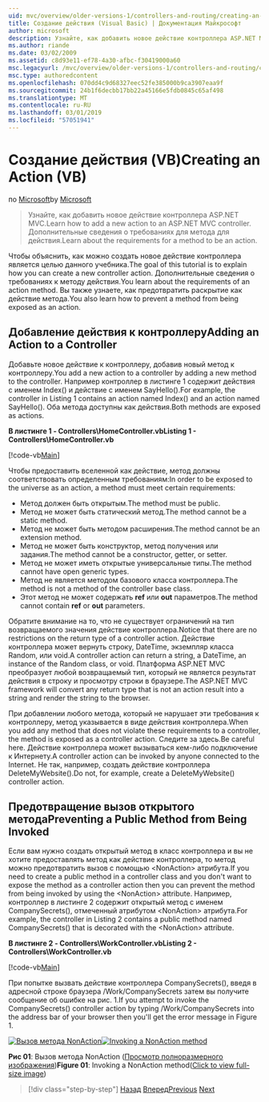 ```yaml
---
uid: mvc/overview/older-versions-1/controllers-and-routing/creating-an-action-vb
title: Создание действия (Visual Basic) | Документация Майкрософт
author: microsoft
description: Узнайте, как добавить новое действие контроллера ASP.NET MVC. Дополнительные сведения о требованиях для метода для действия.
ms.author: riande
ms.date: 03/02/2009
ms.assetid: c8d93e11-ef78-4a30-afbc-f30419000a60
msc.legacyurl: /mvc/overview/older-versions-1/controllers-and-routing/creating-an-action-vb
msc.type: authoredcontent
ms.openlocfilehash: 070dd4c9d68327eec52fe385000b9ca3907eaa9f
ms.sourcegitcommit: 24b1f6decbb17bb22a45166e5fdb0845c65af498
ms.translationtype: MT
ms.contentlocale: ru-RU
ms.lasthandoff: 03/01/2019
ms.locfileid: "57051941"
---
```

<a name="creating-an-action-vb"></a><span data-ttu-id="11e7d-104">Создание действия (VB)</span><span class="sxs-lookup"><span data-stu-id="11e7d-104">Creating an Action (VB)</span></span>
====================
<span data-ttu-id="11e7d-105">по [Microsoft](https://github.com/microsoft)</span><span class="sxs-lookup"><span data-stu-id="11e7d-105">by [Microsoft](https://github.com/microsoft)</span></span>

> <span data-ttu-id="11e7d-106">Узнайте, как добавить новое действие контроллера ASP.NET MVC.</span><span class="sxs-lookup"><span data-stu-id="11e7d-106">Learn how to add a new action to an ASP.NET MVC controller.</span></span> <span data-ttu-id="11e7d-107">Дополнительные сведения о требованиях для метода для действия.</span><span class="sxs-lookup"><span data-stu-id="11e7d-107">Learn about the requirements for a method to be an action.</span></span>


<span data-ttu-id="11e7d-108">Чтобы объяснить, как можно создать новое действие контроллера является целью данного учебника.</span><span class="sxs-lookup"><span data-stu-id="11e7d-108">The goal of this tutorial is to explain how you can create a new controller action.</span></span> <span data-ttu-id="11e7d-109">Дополнительные сведения о требованиях к методу действия.</span><span class="sxs-lookup"><span data-stu-id="11e7d-109">You learn about the requirements of an action method.</span></span> <span data-ttu-id="11e7d-110">Вы также узнаете, как предотвратить раскрытие как действие метода.</span><span class="sxs-lookup"><span data-stu-id="11e7d-110">You also learn how to prevent a method from being exposed as an action.</span></span>

## <a name="adding-an-action-to-a-controller"></a><span data-ttu-id="11e7d-111">Добавление действия к контроллеру</span><span class="sxs-lookup"><span data-stu-id="11e7d-111">Adding an Action to a Controller</span></span>

<span data-ttu-id="11e7d-112">Добавьте новое действие к контроллеру, добавив новый метод к контроллеру.</span><span class="sxs-lookup"><span data-stu-id="11e7d-112">You add a new action to a controller by adding a new method to the controller.</span></span> <span data-ttu-id="11e7d-113">Например контроллер в листинге 1 содержит действия с именем Index() и действие с именем SayHello().</span><span class="sxs-lookup"><span data-stu-id="11e7d-113">For example, the controller in Listing 1 contains an action named Index() and an action named SayHello().</span></span> <span data-ttu-id="11e7d-114">Оба метода доступны как действия.</span><span class="sxs-lookup"><span data-stu-id="11e7d-114">Both methods are exposed as actions.</span></span>

<span data-ttu-id="11e7d-115">**В листинге 1 - Controllers\HomeController.vb**</span><span class="sxs-lookup"><span data-stu-id="11e7d-115">**Listing 1 - Controllers\HomeController.vb**</span></span>

[!code-vb[Main](creating-an-action-vb/samples/sample1.vb)]

<span data-ttu-id="11e7d-116">Чтобы предоставить вселенной как действие, метод должны соответствовать определенным требованиям:</span><span class="sxs-lookup"><span data-stu-id="11e7d-116">In order to be exposed to the universe as an action, a method must meet certain requirements:</span></span>

- <span data-ttu-id="11e7d-117">Метод должен быть открытым.</span><span class="sxs-lookup"><span data-stu-id="11e7d-117">The method must be public.</span></span>
- <span data-ttu-id="11e7d-118">Метод не может быть статический метод.</span><span class="sxs-lookup"><span data-stu-id="11e7d-118">The method cannot be a static method.</span></span>
- <span data-ttu-id="11e7d-119">Метод не может быть методом расширения.</span><span class="sxs-lookup"><span data-stu-id="11e7d-119">The method cannot be an extension method.</span></span>
- <span data-ttu-id="11e7d-120">Метод не может быть конструктор, метод получения или задания.</span><span class="sxs-lookup"><span data-stu-id="11e7d-120">The method cannot be a constructor, getter, or setter.</span></span>
- <span data-ttu-id="11e7d-121">Метод не может иметь открытые универсальные типы.</span><span class="sxs-lookup"><span data-stu-id="11e7d-121">The method cannot have open generic types.</span></span>
- <span data-ttu-id="11e7d-122">Метод не является методом базового класса контроллера.</span><span class="sxs-lookup"><span data-stu-id="11e7d-122">The method is not a method of the controller base class.</span></span>
- <span data-ttu-id="11e7d-123">Этот метод не может содержать **ref** или **out** параметров.</span><span class="sxs-lookup"><span data-stu-id="11e7d-123">The method cannot contain **ref** or **out** parameters.</span></span>

<span data-ttu-id="11e7d-124">Обратите внимание на то, что не существует ограничений на тип возвращаемого значения действие контроллера.</span><span class="sxs-lookup"><span data-stu-id="11e7d-124">Notice that there are no restrictions on the return type of a controller action.</span></span> <span data-ttu-id="11e7d-125">Действие контроллера может вернуть строку, DateTime, экземпляр класса Random, или void.</span><span class="sxs-lookup"><span data-stu-id="11e7d-125">A controller action can return a string, a DateTime, an instance of the Random class, or void.</span></span> <span data-ttu-id="11e7d-126">Платформа ASP.NET MVC преобразует любой возвращаемый тип, который не является результат действия в строку и просмотру строки в браузере.</span><span class="sxs-lookup"><span data-stu-id="11e7d-126">The ASP.NET MVC framework will convert any return type that is not an action result into a string and render the string to the browser.</span></span>

<span data-ttu-id="11e7d-127">При добавлении любого метода, который не нарушает эти требования к контроллеру, метод указывается в виде действия контроллера.</span><span class="sxs-lookup"><span data-stu-id="11e7d-127">When you add any method that does not violate these requirements to a controller, the method is exposed as a controller action.</span></span> <span data-ttu-id="11e7d-128">Следите за здесь.</span><span class="sxs-lookup"><span data-stu-id="11e7d-128">Be careful here.</span></span> <span data-ttu-id="11e7d-129">Действие контроллера может вызываться кем-либо подключение к Интернету.</span><span class="sxs-lookup"><span data-stu-id="11e7d-129">A controller action can be invoked by anyone connected to the Internet.</span></span> <span data-ttu-id="11e7d-130">Не так, например, создать действие контроллера DeleteMyWebsite().</span><span class="sxs-lookup"><span data-stu-id="11e7d-130">Do not, for example, create a DeleteMyWebsite() controller action.</span></span>

## <a name="preventing-a-public-method-from-being-invoked"></a><span data-ttu-id="11e7d-131">Предотвращение вызов открытого метода</span><span class="sxs-lookup"><span data-stu-id="11e7d-131">Preventing a Public Method from Being Invoked</span></span>

<span data-ttu-id="11e7d-132">Если вам нужно создать открытый метод в класс контроллера и вы не хотите предоставлять метод как действие контроллера, то метод можно предотвратить вызов с помощью &lt;NonAction&gt; атрибута.</span><span class="sxs-lookup"><span data-stu-id="11e7d-132">If you need to create a public method in a controller class and you don't want to expose the method as a controller action then you can prevent the method from being invoked by using the &lt;NonAction&gt; attribute.</span></span> <span data-ttu-id="11e7d-133">Например, контроллер в листинге 2 содержит открытый метод с именем CompanySecrets(), отмеченный атрибутом &lt;NonAction&gt; атрибута.</span><span class="sxs-lookup"><span data-stu-id="11e7d-133">For example, the controller in Listing 2 contains a public method named CompanySecrets() that is decorated with the &lt;NonAction&gt; attribute.</span></span>

<span data-ttu-id="11e7d-134">**В листинге 2 - Controllers\WorkController.vb**</span><span class="sxs-lookup"><span data-stu-id="11e7d-134">**Listing 2 - Controllers\WorkController.vb**</span></span>

[!code-vb[Main](creating-an-action-vb/samples/sample2.vb)]

<span data-ttu-id="11e7d-135">При попытке вызвать действие контроллера CompanySecrets(), введя в адресной строке браузера /Work/CompanySecrets затем вы получите сообщение об ошибке на рис. 1.</span><span class="sxs-lookup"><span data-stu-id="11e7d-135">If you attempt to invoke the CompanySecrets() controller action by typing /Work/CompanySecrets into the address bar of your browser then you'll get the error message in Figure 1.</span></span>


<span data-ttu-id="11e7d-136">[![Вызов метода NonAction](creating-an-action-vb/_static/image1.jpg)](creating-an-action-vb/_static/image1.png)</span><span class="sxs-lookup"><span data-stu-id="11e7d-136">[![Invoking a NonAction method](creating-an-action-vb/_static/image1.jpg)](creating-an-action-vb/_static/image1.png)</span></span>

<span data-ttu-id="11e7d-137">**Рис 01**: Вызов метода NonAction ([Просмотр полноразмерного изображения](creating-an-action-vb/_static/image2.png))</span><span class="sxs-lookup"><span data-stu-id="11e7d-137">**Figure 01**: Invoking a NonAction method([Click to view full-size image](creating-an-action-vb/_static/image2.png))</span></span>

> [!div class="step-by-step"]
> <span data-ttu-id="11e7d-138">[Назад](creating-a-controller-vb.md)
> [Вперед](aspnet-mvc-controllers-overview-cs.md)</span><span class="sxs-lookup"><span data-stu-id="11e7d-138">[Previous](creating-a-controller-vb.md)
[Next](aspnet-mvc-controllers-overview-cs.md)</span></span>
